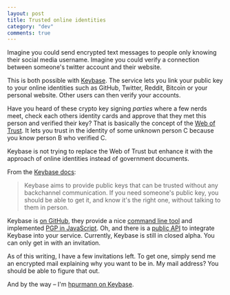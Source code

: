 ```yaml
---
layout: post
title: Trusted online identities
category: "dev"
comments: true
---
```


Imagine you could send encrypted text messages to people only knowing their social media username. Imagine you could verify a connection between someone's twitter account and their website.

This is both possible with [Keybase](https://keybase.io/). The service lets you link your public key to your online identities such as GitHub, Twitter, Reddit, Bitcoin or your personal website. Other users can then verify your accounts.

Have you heard of these crypto key signing *parties* where a few nerds meet, check each others identity cards and approve that they met this person and verified their key? That is basically the concept of the [Web of Trust](http://en.wikipedia.org/wiki/Web_of_trust). It lets you trust in the identity of some unknown person C because you know person B who verified C.

Keybase is not trying to replace the Web of Trust but enhance it with the approach of online identities instead of government documents.

From the [Keybase docs](https://keybase.io/docs/server_security/tracking):

> Keybase aims to provide public keys that can be trusted without any backchannel communication. If you need someone's public key, you should be able to get it, and know it's the right one, without talking to them in person.

Keybase is [on GitHub](https://github.com/keybase), they provide a nice [command line tool](https://keybase.io/docs/command_line) and implemented [PGP in JavaScript](https://keybase.io/kbpgp). Oh, and there is a [public API](https://keybase.io/docs/api/1.0) to integrate Keybase into your service. Currently, Keybase is still in closed alpha. You can only get in with an invitation.

As of this writing, I have a few invitations left. To get one, simply send me an encrypted mail explaining why you want to be in. My mail address? You should be able to figure that out.

And by the way – I'm [hpurmann on Keybase](https://keybase.io/hpurmann).
